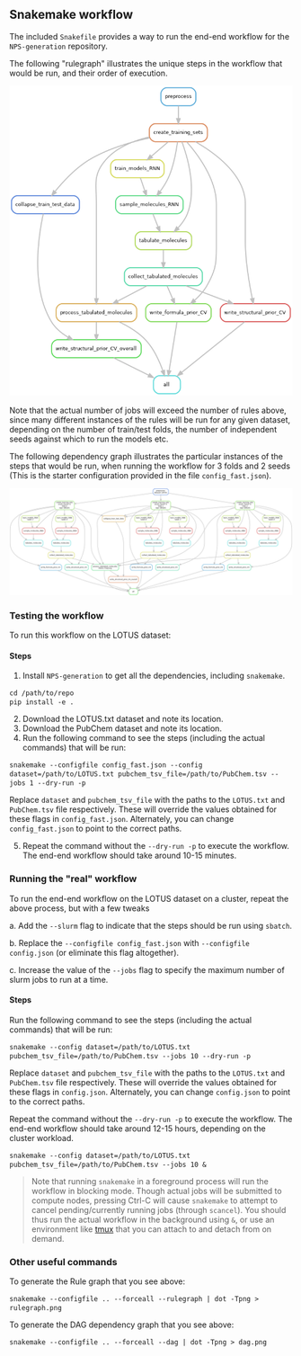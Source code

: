## Snakemake workflow

The included `Snakefile` provides a way to run the end-end workflow for the
`NPS-generation` repository.

The following "rulegraph" illustrates the unique steps in the workflow that would be run,
and their order of execution.

![Rulegraph](rulegraph.png "Rulegraph")

Note that the actual number of jobs will exceed the number of rules above, since many different
instances of the rules will be run for any given dataset, depending on the number of train/test folds,
the number of independent seeds against which to run the models etc.

The following dependency graph illustrates the particular instances of the steps that would be run, when
running the workflow for 3 folds and 2 seeds (This is the starter configuration provided in the file `config_fast.json`).

![DAG](dag.png "DAG")


### Testing the workflow

To run this workflow on the LOTUS dataset:

#### Steps

1. Install `NPS-generation` to get all the dependencies, including `snakemake`.
```
cd /path/to/repo
pip install -e .
```

2. Download the LOTUS.txt dataset and note its location.
3. Download the PubChem dataset and note its location.
4. Run the following command to see the steps (including the actual commands) that will be run:

```
snakemake --configfile config_fast.json --config dataset=/path/to/LOTUS.txt pubchem_tsv_file=/path/to/PubChem.tsv --jobs 1 --dry-run -p
```

Replace `dataset` and `pubchem_tsv_file` with the paths to the `LOTUS.txt` and `PubChem.tsv` file respectively. These will override the
values obtained for these flags in `config_fast.json`. Alternately, you can change `config_fast.json` to point to the correct paths.

5. Repeat the command without the `--dry-run -p` to execute the workflow. The end-end workflow should take around 10-15 minutes.


### Running the "real" workflow

To run the end-end workflow on the LOTUS dataset on a cluster, repeat the above process, but with a few tweaks

a. Add the `--slurm` flag to indicate that the steps should be run using `sbatch`.

b. Replace the `--configfile config_fast.json` with `--configfile config.json` (or eliminate this flag altogether).

c. Increase the value of the `--jobs` flag to specify the maximum number of slurm jobs to run at a time.

#### Steps

Run the following command to see the steps (including the actual commands) that will be run:

```
snakemake --config dataset=/path/to/LOTUS.txt pubchem_tsv_file=/path/to/PubChem.tsv --jobs 10 --dry-run -p
```

Replace `dataset` and `pubchem_tsv_file` with the paths to the `LOTUS.txt` and `PubChem.tsv` file respectively. These will override the
values obtained for these flags in `config.json`. Alternately, you can change `config.json` to point to the correct paths. 

Repeat the command without the `--dry-run -p` to execute the workflow. The end-end workflow should take around 12-15 hours, depending on the cluster workload.

```
snakemake --config dataset=/path/to/LOTUS.txt pubchem_tsv_file=/path/to/PubChem.tsv --jobs 10 &
```

> Note that running `snakemake` in a foreground process will run the workflow in blocking mode. Though actual jobs will be submitted to compute nodes, pressing
Ctrl-C will cause `snakemake` to attempt to cancel pending/currently running jobs (through `scancel`). You should thus run the actual workflow in the background
using `&`, or use an environment like [tmux](https://github.com/tmux/tmux/wiki/Getting-Started) that you can attach to and detach from on demand.



### Other useful commands

To generate the Rule graph that you see above:
```
snakemake --configfile .. --forceall --rulegraph | dot -Tpng > rulegraph.png
```

To generate the DAG dependency graph that you see above:
```
snakemake --configfile .. --forceall --dag | dot -Tpng > dag.png
```